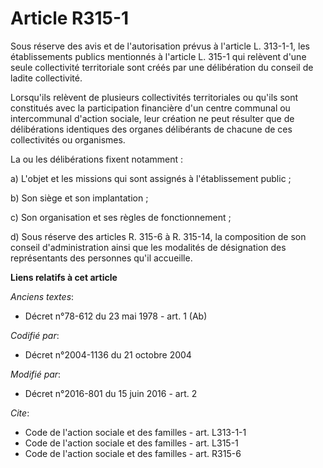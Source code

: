 # Article R315-1

Sous réserve des avis et de l'autorisation prévus à l'article L. 313-1-1, les établissements publics mentionnés à l'article
L. 315-1 qui relèvent d'une seule collectivité territoriale sont créés par une délibération du conseil de ladite
collectivité. 

Lorsqu'ils relèvent de plusieurs collectivités territoriales ou qu'ils sont constitués avec la participation financière d'un
centre communal ou intercommunal d'action sociale, leur création ne peut résulter que de délibérations identiques des organes
délibérants de chacune de ces collectivités ou organismes. 

La ou les délibérations fixent notamment : 

a) L'objet et les missions qui sont assignés à l'établissement public ; 

b) Son siège et son implantation ; 

c) Son organisation et ses règles de fonctionnement ; 

d) Sous réserve des articles R. 315-6 à R. 315-14, la composition de son conseil d'administration ainsi que les modalités de
désignation des représentants des personnes qu'il accueille.

**Liens relatifs à cet article**

_Anciens textes_:

  - Décret n°78-612 du 23 mai 1978 - art. 1 (Ab)

_Codifié par_:

  - Décret n°2004-1136 du 21 octobre 2004

_Modifié par_:

  - Décret n°2016-801 du 15 juin 2016 - art. 2

_Cite_:

  - Code de l'action sociale et des familles - art. L313-1-1
  - Code de l'action sociale et des familles - art. L315-1
  - Code de l'action sociale et des familles - art. R315-6
